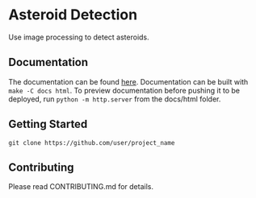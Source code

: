 # Asteroid Detection 

Use image processing to detect asteroids.

## Documentation

The documentation can be found [here](https://cmccachern.github.io/asteroid_detection/).
Documentation can be built with `make -C docs html`. To preview documentation before
pushing it to be deployed, run `python -m http.server` from the docs/html folder.

## Getting Started

```
git clone https://github.com/user/project_name
```

## Contributing

Please read CONTRIBUTING.md for details.
